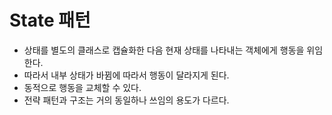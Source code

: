 # State 패턴
- 상태를 별도의 클래스로 캡슐화한 다음 현재 상태를 나타내는 객체에게 행동을 위임한다.
- 따라서 내부 상태가 바뀜에 따라서 행동이 달라지게 된다.
- 동적으로 행동을 교체할 수 있다.
- 전략 패턴과 구조는 거의 동일하나 쓰임의 용도가 다르다.
